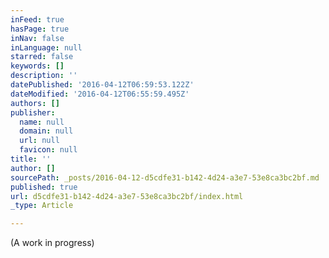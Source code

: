 ```yaml
---
inFeed: true
hasPage: true
inNav: false
inLanguage: null
starred: false
keywords: []
description: ''
datePublished: '2016-04-12T06:59:53.122Z'
dateModified: '2016-04-12T06:55:59.495Z'
authors: []
publisher:
  name: null
  domain: null
  url: null
  favicon: null
title: ''
author: []
sourcePath: _posts/2016-04-12-d5cdfe31-b142-4d24-a3e7-53e8ca3bc2bf.md
published: true
url: d5cdfe31-b142-4d24-a3e7-53e8ca3bc2bf/index.html
_type: Article

---
```

(A work in progress)